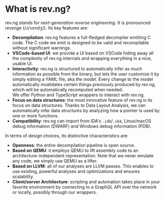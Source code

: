 # What is rev.ng?

rev.ng stands for *next-generation reverse engineering*.
It is pronounced *revenge* (/ɹɪˈvɛndʒ/).
Its key features are:

* **Decompilation**: rev.ng features a full-fledged decompiler emitting C code.
  The C code we emit is designed to be valid and recompilable without significant warnings.
* **VSCode-based UI**: we provide a UI based on VSCode hiding away all the complexity of rev.ng internals and wrapping everything in a nice, usable UI.
* **Interactivity**: rev.ng is structured to automatically infer as much information as possible from the binary, but lets the user customize it by simply editing a YAML file, aka *the model*.
  Every change to the model automatically invalidates certain things previously produced by rev.ng, which will be automatically recomputed when needed.<br />
  We offer Python and TypeScript wrappers to interact with rev.ng.
* **Focus on data structures**: the most innovative feature of rev.ng is its focus on data structures. Thanks to Data Layout Analysis, we can automatically infer data structures by analyzing how a pointer is used by one or more functions.
* **Compatibility**: rev.ng can import from IDA's `.idb`/`.i64`, Linux/macOS debug information (DWARF) and Windows debug information (PDB).

In terms of design choices, its distinctive characteristics are:

* **Openness**: the entire decompilation pipeline is open source.
* **Based on QEMU**: it employs QEMU to lift assembly code to an architecture-independent representation.
  Note that we never emulate any code, we simply use QEMU as a lifter.
* **Based on LLVM**: all of our analyses are LLVM passes.
  This enables to use existing, powerful analyses and optimizations and ensures scalability.
* **Client/server Architecture**: scripting and automation takes place in your favorite environment by connecting to a GraphQL API over the network or locally, possibly through our wrappers.
